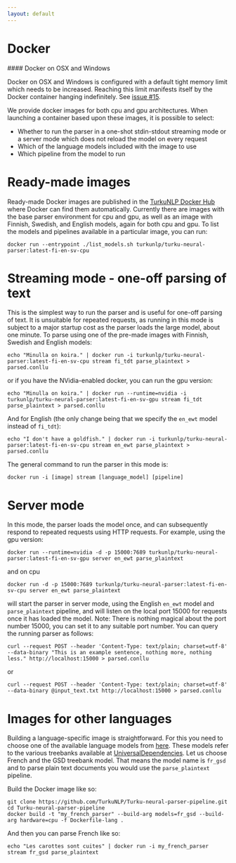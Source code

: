 ```yaml
---
layout: default
---
```


# Docker

<div class="alert" markdown="1">
#### Docker on OSX and Windows

Docker on OSX and Windows is configured with a default tight memory limit which needs to be increased. Reaching this limit manifests itself by the Docker container hanging indefinitely. See <a href="https://github.com/TurkuNLP/Turku-neural-parser-pipeline/issues/15">issue #15</a>.
</div>


We provide docker images for both cpu and gpu architectures. When launching a container based upon these images, it is possible to select:

  * Whether to run the parser in a one-shot stdin-stdout streaming mode or a server mode which does not reload the model on every request
  * Which of the language models included with the image to use
  * Which pipeline from the model to run

# Ready-made images

Ready-made Docker images are published in the [TurkuNLP Docker Hub](https://hub.docker.com/r/turkunlp/turku-neural-parser/tags) where Docker can find them automatically. Currently there are images with the base parser environment for cpu and gpu, as well as an image with Finnish, Swedish, and English models, again for both cpu and gpu. To list the models and pipelines available in a particular image, you can run:

    docker run --entrypoint ./list_models.sh turkunlp/turku-neural-parser:latest-fi-en-sv-cpu 

# Streaming mode - one-off parsing of text

This is the simplest way to run the parser and is useful for one-off parsing of text. It is unsuitable for repeated requests, as running in this mode is subject to a major startup cost as the parser loads the large model, about one minute. To parse using one of the pre-made images with Finnish, Swedish and English models:

    echo "Minulla on koira." | docker run -i turkunlp/turku-neural-parser:latest-fi-en-sv-cpu stream fi_tdt parse_plaintext > parsed.conllu

or if you have the NVidia-enabled docker, you can run the gpu version:

    echo "Minulla on koira." | docker run --runtime=nvidia -i turkunlp/turku-neural-parser:latest-fi-en-sv-gpu stream fi_tdt parse_plaintext > parsed.conllu

And for English (the only change being that we specify the `en_ewt` model instead of `fi_tdt`):

    echo "I don't have a goldfish." | docker run -i turkunlp/turku-neural-parser:latest-fi-en-sv-cpu stream en_ewt parse_plaintext > parsed.conllu


The general command to run the parser in this mode is:

    docker run -i [image] stream [language_model] [pipeline]

# Server mode

In this mode, the parser loads the model once, and can subsequently respond to repeated requests using HTTP requests. For example, using the gpu version:

    docker run --runtime=nvidia -d -p 15000:7689 turkunlp/turku-neural-parser:latest-fi-en-sv-gpu server en_ewt parse_plaintext

and on cpu

    docker run -d -p 15000:7689 turkunlp/turku-neural-parser:latest-fi-en-sv-cpu server en_ewt parse_plaintext

will start the parser in server mode, using the English `en_ewt` model and `parse_plaintext` pipeline, and will listen on the local port 15000 for requests once it has loaded the model. Note: There is nothing magical about the port number 15000, you can set it to any suitable port number. You can query the running parser as follows:


```
curl --request POST --header 'Content-Type: text/plain; charset=utf-8' --data-binary "This is an example sentence, nothing more, nothing less." http://localhost:15000 > parsed.conllu
```

or

```
curl --request POST --header 'Content-Type: text/plain; charset=utf-8' --data-binary @input_text.txt http://localhost:15000 > parsed.conllu
```

# Images for other languages

Building a language-specific image is straightforward. For this you need to choose one of the available language models from [here](http://bionlp-www.utu.fi/dep-parser-models/). These models refer to the various treebanks available at [UniversalDependencies](https://universaldependencies.org). Let us choose French and the GSD treebank model. That means the model name is `fr_gsd` and to parse plain text documents you would use the `parse_plaintext` pipeline.

Build the Docker image like so:

    git clone https://github.com/TurkuNLP/Turku-neural-parser-pipeline.git
    cd Turku-neural-parser-pipeline
    docker build -t "my_french_parser" --build-arg models=fr_gsd --build-arg hardware=cpu -f Dockerfile-lang .

And then you can parse French like so:

    echo "Les carottes sont cuites" | docker run -i my_french_parser stream fr_gsd parse_plaintext

